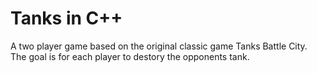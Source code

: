 # Tanks in C++

A two player game based on the original classic game Tanks Battle City.
The goal is for each player to destory the opponents tank.

